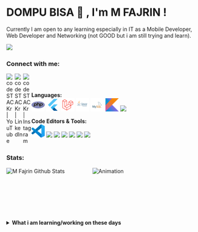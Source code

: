 # DOMPU BISA 👋 , I'm M FAJRIN ! 
Currently I am open to any learning especially in IT as a Mobile Developer, Web Developer and Networking (not GOOD but i am still trying and learn). 
<p>
    <img src="https://gpvc.arturio.dev/fajrin200" />
</p>

### Connect with me:

<img align="left" alt="codeSTACKr | YouTube" width="22px" src="https://cdn.jsdelivr.net/npm/simple-icons@v3/icons/youtube.svg" />
<img align="left" alt="codeSTACKr | LinkedIn" width="22px" src="https://cdn.jsdelivr.net/npm/simple-icons@v3/icons/linkedin.svg" />
<img align="left" alt="codeSTACKr | Instagram" width="22px" src="https://cdn.jsdelivr.net/npm/simple-icons@v3/icons/instagram.svg" />
<br>
<br>

**Languages:**  
<code><img height="35" src="https://raw.githubusercontent.com/github/explore/80688e429a7d4ef2fca1e82350fe8e3517d3494d/topics/php/php.png"></code>
<code><img height="35" src="https://raw.githubusercontent.com/github/explore/80688e429a7d4ef2fca1e82350fe8e3517d3494d/topics/flutter/flutter.png"></code>
<code><img height="35" src="https://raw.githubusercontent.com/github/explore/80688e429a7d4ef2fca1e82350fe8e3517d3494d/topics/laravel/laravel.png"></code>
<code><img height="35" src="https://raw.githubusercontent.com/github/explore/5c058a388828bb5fde0bcafd4bc867b5bb3f26f3/topics/java/java.png"></code>
<code><img height="35" src="https://raw.githubusercontent.com/github/explore/80688e429a7d4ef2fca1e82350fe8e3517d3494d/topics/mysql/mysql.png"></code> 
<code><img height="35" src="https://raw.githubusercontent.com/github/explore/5c058a388828bb5fde0bcafd4bc867b5bb3f26f3/topics/kotlin/kotlin.png"></code>
<code><img height="35" src="https://seeklogo.com/images/D/dart-logo-FDA1939EC4-seeklogo.com.png"></code>

**Code Editors & Tools:**  
<code><img height="35" src="https://raw.githubusercontent.com/github/explore/80688e429a7d4ef2fca1e82350fe8e3517d3494d/topics/visual-studio-code/visual-studio-code.png"></code>
<code><img height="35" src="https://resources.jetbrains.com/storage/products/company/brand/logos/IntelliJ_IDEA_icon.png"></code>
<code><img height="35" src="https://wakatime.com/static/img/editor-icons/android-studio-128.png"></code>
<code><img height="35" src="https://wakatime.com/static/img/editor-icons/netbeans-128.png"></code>
<code><img height="35" src="https://wakatime.com/static/img/editor-icons/sql-server-management-studio-128.png"></code>
<code><img height="35" src="https://wakatime.com/static/img/editor-icons/word-128.png"></code>
<code><img height="35" src="https://wakatime.com/static/img/editor-icons/powerpoint-128.png"></code>
<br>
<br>

### Stats:
<img width="45%" align="left" alt="M Fajrin Github Stats" src="https://github-readme-stats.vercel.app/api?username=fajrin200&show_icons=true&hide_border=true&theme=tokyonight" />
<img width="38%" align="left" alt="Animation" src="https://github-readme-stats.vercel.app/api/top-langs/?username=fajrin200&layout=compact&hide_border=true&theme=tokyonight" />

[youtube]: https://www.youtube.com/channel/UCOJrOHbEuUKs2LO3gszmexw
[instagram]: https://www.instagram.com/mfjrin20_/?hl=id
[linkedin]: https://www.linkedin.com/in/mfajrin/
[twitter]: https://www.twitter.com/in/mfajrin/
[work]: https://www.student.polinema.ac.id/

<br>
<br>
<br>
<br>
<br>
<br>
<br>
<br>

<details>
 <summary><strong>What i am learning/working on these days</strong></summary>
    - 🔭 I’m currently learn on Malang State Polytechnic  </br>
    - 💬 Ask me about anything -> <a href="mailto:muhammadfajrin412@gmail.com">Email me!</a> </br>
    - 📫 How to reach me: <a href="mailto:muhammadfajrin412@gmail.com">Email me!</a>  </br>
</details>
